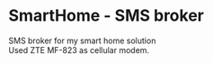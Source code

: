 # SmartHome - SMS broker

SMS broker for my smart home solution </br>
Used ZTE MF-823 as cellular modem.
